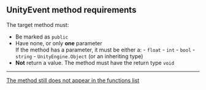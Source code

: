 ## UnityEvent method requirements

The target method must:  
- Be marked as `public`
- Have none, or only **one** parameter  
   If the method has a parameter, it must be either a:
      - `float`
      - `int`
      - `bool`
      - `string`
      - `UnityEngine.Object` (or an inheriting type)
- **Not** return a value. The method must have the return type `void`  

---  

[The method still does not appear in the functions list](Compile%20Errors.md)